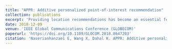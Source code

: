 ```yaml
---
title: "APPR: Additive personalized point-of-interest recommendation"
collection: publications
excerpt: 'Providing location recommendations has become an essential feature for location-based social networks (LBSNs), as it helps the users to explore new places and makes LBSNs more prevalent to them. Existing studies mostly focus on introducing the new features that affect users' check-in behaviours in LBSNs. However, despite the difference in the type of the features exploited, they mostly follow the same principle - characterizing dependencies between the probability of a user visiting a point-of-interest (POI) and each feature separately. The decision of a user on where to go in an LBSN, however, is driven by multiple features that act simultaneously. On the other hand, applying a full model which considers all the features jointly suffers from overfitting, as for each user there is limited available data. In this paper, we propose an intermediate solution by fragmenting the model into multiple partial models which each takes the subset of the features as the input. The proposed approach focuses on building the personalized partial models (PRMs) which are further combined by applying an additive approach. Experiments on two datasets from Foursquare show that our proposed method outperforms the state-of-the-art approaches in POI recommendation.'
date: 2018-12-09
venue: 'IEEE Global Communications Conference (GLOBECOM)'
paperurl: 'https://doi.org/10.1109/GLOCOM.2018.8647203'
citation: 'Naserianhanzaei E, Wang X, Dahal K. APPR: Additive personalized point-of-interest recommendation. In2018 IEEE Global Communications Conference (GLOBECOM) 2018 Dec 9 (pp. 1-7). IEEE.'
---
```

